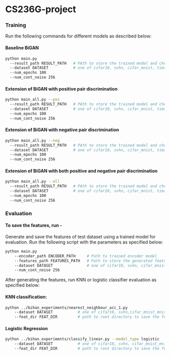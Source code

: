# CS236G-project

### Training
Run the following commands for different models as described below:
#### Baseline BiGAN

```bash
python main.py 
  --result_path RESULT_PATH   # PAth to store the trained model and checkpoints     
  --dataset DATASET           # one of cifar10, svhn, cifar_mnist, timagenet
  --num_epochs 100
  --num_cont_noise 256

```

#### Extension of BiGAN with positive pair discrimination

```bash
python main_all.py --pos
  --result_path RESULT_PATH   # PAth to store the trained model and checkpoints     
  --dataset DATASET           # one of cifar10, svhn, cifar_mnist, timagenet
  --num_epochs 100
  --num_cont_noise 256
```

#### Extension of BiGAN with negative pair discrimination

```bash
python main_all.py --neg
  --result_path RESULT_PATH   # PAth to store the trained model and checkpoints     
  --dataset DATASET           # one of cifar10, svhn, cifar_mnist, timagenet
  --num_epochs 100
  --num_cont_noise 256
```

#### Extension of BiGAN with both positive and negative pair discrimination

```bash
python main_all.py --all
  --result_path RESULT_PATH   # PAth to store the trained model and checkpoints     
  --dataset DATASET           # one of cifar10, svhn, cifar_mnist, timagenet
  --num_epochs 100
  --num_cont_noise 256
```

### Evaluation

#### To save the features, run -
Generate and save the features of test dataset using a trained model for evaluation. 
Run the following script with the parameters as specified below:
```bash
python main.py 
    --encoder_path ENCODER_PATH     # Path to trained encoder model
    --features_path FEATURES_PATH   # Path to store the generated features
    --dataset DATASET               # one of cifar10, svhn, cifar_mnist_mnist, cifar_mnist_cifar, timagenet
    --num_cont_noise 256

```

After generating the features, run KNN or logistic classifier evaluation as specified below:
#### KNN classification:

```bash
python ../bihan_experiments/nearest_neighbour_acc_1.py 
    --dataset DATASET           # one of cifar10, svhn,cifar_mnist_mnist, cifar_mnist_cifar, timagenet
    --feat_dir FEAT_DIR         # path to root directory to save the features
```

#### Logistic Regression
```bash
python ../bihan_experiments/classify_linear.py --model_type logistic
    --dataset DATASET           # one of cifar10, svhn, cifar_mnist_mnist, cifar_mnist_cifar, timagenet
    --feat_dir FEAT_DIR         # path to root directory to save the features

```